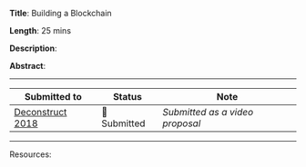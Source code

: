 **Title**: Building a Blockchain

**Length**: 25 mins

**Description**:


**Abstract**:


---

|Submitted to|Status|Note|
|--|--|--|
|[Deconstruct 2018](https://deconstructconf.com)| 🤞 Submitted | _Submitted as a video proposal_ |


---

Resources:
